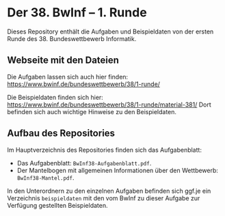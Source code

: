 Der 38. BwInf – 1. Runde
========================

Dieses Repository enthält die Aufgaben und Beispieldaten von der ersten
Runde des 38. Bundeswettbewerb Informatik.

Webseite mit den Dateien
------------------------

Die Aufgaben lassen sich auch hier finden:
https://www.bwinf.de/bundeswettbewerb/38/1-runde/

Die Beispieldaten finden sich hier:
https://www.bwinf.de/bundeswettbewerb/38/1-runde/material-381/
Dort befinden sich auch wichtige Hinweise zu den Beispieldaten.

Aufbau des Repositories
-----------------------

Im Hauptverzeichnis des Repositories finden sich das Aufgabenblatt:
  * Das Aufgabenblatt: `BwInf38-Aufgabenblatt.pdf`.
  * Der Mantelbogen mit allgemeinen Informationen über den Wettbewerb:
    `BwInf38-Mantel.pdf`.

In den Unterordnern zu den einzelnen Aufgaben befinden sich ggf.je
ein Verzeichnis `beispieldaten` mit den vom BwInf zu dieser Aufgabe zur
Verfügung gestellten Beispieldaten.


